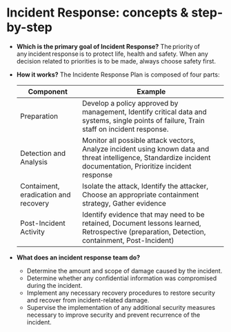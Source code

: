 # Incident Response: concepts & step-by-step
- **Which is the primary goal of Incident Response?** The priority of any incident response is to protect life, health and safety. When any decision related to priorities is to be made, always choose safety first.

- **How it works?** The Incidente Response Plan is composed of four parts:

    | Component | Example  |
    | --- | --- |
    | Preparation | Develop a policy approved by management, Identify critical data and systems, single points of failure, Train staff on incident response.  |
    | Detection and Analysis | Monitor all possible attack vectors, Analyze incident using known data and threat intelligence, Standardize incident documentation, Prioritize incident response  |
    | Contaiment, eradication and recovery |  Isolate the attack, Identify the attacker, Choose an appropriate containment strategy, Gather evidence |
    | Post-Incident Activity | Identify evidence that may need to be retained, Document lessons learned, Retrospective (preparation, Detection, containment, Post-Incident)|

- **What does an incident response team do?** 
    - Determine the amount and scope of damage caused by the incident.
    - Determine whether any confidential information was compromised during the incident.
    - Implement any necessary recovery procedures to restore security and recover from incident-related damage.
    - Supervise the implementation of any additional security measures necessary to improve security and prevent recurrence of the incident.
